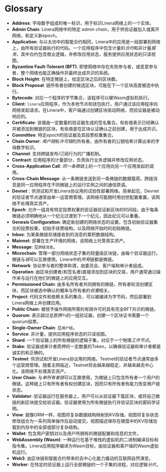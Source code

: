# Glossary

- **Address**: 字母数字组成的唯一标识，用于标识Linera网络上的一个实体。
- **Admin Chain**: Linera网络中的特定 _admin chain_，用于供验证器加入或离开网络，和定义新epoch。
- **Application**: 与以太坊中的智能合约相同，Linera中的应用是一段部署到网络上，由所有验证器执行的代码。一个应用程序中包含计量的*合约*和非计量*服务*，其中合约包含商业逻辑，并修改应用状态，服务提供应用状态的只读视图。
- **Byzantine Fault-Tolerant (BFT)**: 即使网络中存在失败参与者，或恶意参与者，整个网络也能正确操作并最终达成共识的系统。
- **Block Height**: 在特定微链上，给定区块之后的区块数。
- **Block Proposal**: 链所有者创建的候选区块，可能在下一个区块高度被选中执行。
- **Bytecode**: 对应一个程序的字节集合，该程序可以被Wasm虚拟机执行。
- **Client**: `linera`应用程序，作为本地节点和钱包执行，用户通过该应用程序向网络发起请求。在Linera中，客户端通过创建区块驱动网络，而验证器是被动响应的。
- **Certificate**: 该值由一定数量的验证器生成的签名集合。有些值表示已经确认并被添加到微链的区块，有些值是在区块认证确认之前创建，用于达成共识。
- **Committee**: 特定*epoch*的验证器及其投票权重集合。
- **Chain Owner**: *用户链*和*许可链*的所有者，由所有者的公钥哈希计算出来的字母数字标识。
- **Channel**: 支持跨链发布/订阅行为的广播机制。
- **Contract**: 应用程序的计量部分，负责执行业务逻辑并修改应用状态。
- **Cross-Application Call**: *同一条微链*上的一个应用向另一个应用发起的调用。
- **Cross-Chain Message**: 从一条微链发送到另一条微链的数据载荷。跨链消息是同一应用程序在不同微链上的运行实例之间的通信原语。
- **Devnet**：供测试和开发Linera协议用的试验性部署网络。简单起见，Devnet的验证者节点通常由单一运营商管理。该网络可能随时用创世配置重置。该网络不处理真实资产。
- **Epoch**: 允许一组具有特定投票权重的验证器验证新区块的时间段。由于每条微链必须明确地从一个纪元过渡到下一个纪元，因此纪元可以重叠。
- **Genesis Configuration**: 确定新创建的网络状态的设置，包含初始验证器集合的投票权重，初始手续费结构，以及网络开始时的初始微链。
- **Inbox**: 为某条微链存储接收到的消息的累积数据结构。
- **Mainnet**: 部署在生产环境的网络，该网络上托管真实资产。
- **Message**: 见`跨链消息`。
- **Microchain**: 管理一部分网络状态子集的轻量级区块链，由每个验证器运行。微链与*链*可以互换使用。Linera中的*所有*链都是微链。
- **Network**: 协议参与者的整体称谓，由委员会、客户端和审计者组成。
- **Operation**: 由区块创建者(和签名者)直接添加到区块的交易，用户通常通过操作来与运行在他们的微链上的应用交互。
- **Permissioned Chain**: 由多名所有者共同拥有的微链，所有者轮流创建区块，而区块被选中确认的概率与所有者的*权重*相关。
- **Project**: 代码文件和依赖关系的集合，可以被编译为字节码，然后部署到Linera网络上并创建应用。
- **Public Chain**: 被授予操作网络所需的有限许可的具有完全BFT共识的微链。
- **Quorum**: 表示超过总质押⅔的一组验证器，创建一个区块证书需要一个quorum投票。
- **Single-Owner Chain**: 见`用户链`。
- **Service**: 非计量，提供应用程序状态的只读视图。
- **Shard**: 一个验证器上的所有微链的逻辑子集，对应于一个物理*工作节点*。
- **Stake**: 验证器或审计者质押的一定数量的Token，以确保验证器和审计者都是诚实的和正确的。
- **Testnet**: 供测试和开发Linera协议用的网络。Testnet的验证者节点通常由多个运营商管理。随着主网临近，Testnet将会越来越稳定，并越来越去中心化。该网络不处理真实资产。
- **User Chain**: 与*单所有者链*可以互换使用，为微链上只包含所有者一个用户的微链。这种链上只有所有者有权创建区块，因而只有所有者有能力改变用户链状态。
- **Validator**: 验证器运行在服务器上，用户可以从验证器下载区块，或将自己微链的新区块提交给验证器。验证器使用为所有微链执行并验证区块的密码学证明。
- **View**: 就像ORM一样，视图将复杂数据结构映射到KV存储。视图将复杂状态修改组合为一系列简单操作后自动提交。视图描述保存在硬盘中的KV存储加载到内存中的全部或部分复杂结构。
- **Wallet**: 包含用户密钥对以及用户所拥有的微链配置和信息的文件。
- **WebAssembly (Wasm)**: 一种运行在基于堆栈的虚拟机的二进制编译目标和指令集。Linera应用程序编译为Wasm目标，由验证器和客户端的Wasm虚拟机运行。
- **Web3**: 由区块链和智能合约带来的去中心化能力撬动的互联网自然演变。
- **Worker**: 在特定的验证器上运行全部微链的一个子集的进程，对应逻辑*分片*。

